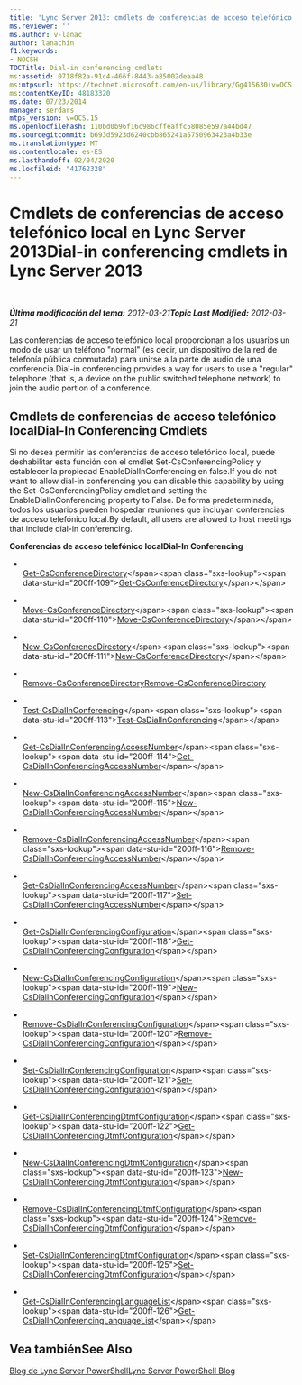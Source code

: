 ```yaml
---
title: 'Lync Server 2013: cmdlets de conferencias de acceso telefónico local'
ms.reviewer: ''
ms.author: v-lanac
author: lanachin
f1.keywords:
- NOCSH
TOCTitle: Dial-in conferencing cmdlets
ms:assetid: 0718f82a-91c4-466f-8443-a85002deaa48
ms:mtpsurl: https://technet.microsoft.com/en-us/library/Gg415630(v=OCS.15)
ms:contentKeyID: 48183320
ms.date: 07/23/2014
manager: serdars
mtps_version: v=OCS.15
ms.openlocfilehash: 110bd0b96f16c986cffeaffc58085e597a44bd47
ms.sourcegitcommit: b693d5923d6240cbb865241a5750963423a4b33e
ms.translationtype: MT
ms.contentlocale: es-ES
ms.lasthandoff: 02/04/2020
ms.locfileid: "41762328"
---
```

<div data-xmlns="http://www.w3.org/1999/xhtml">

<div class="topic" data-xmlns="http://www.w3.org/1999/xhtml" data-msxsl="urn:schemas-microsoft-com:xslt" data-cs="http://msdn.microsoft.com/en-us/">

<div data-asp="http://msdn2.microsoft.com/asp">

# <a name="dial-in-conferencing-cmdlets-in-lync-server-2013"></a><span data-ttu-id="200ff-102">Cmdlets de conferencias de acceso telefónico local en Lync Server 2013</span><span class="sxs-lookup"><span data-stu-id="200ff-102">Dial-in conferencing cmdlets in Lync Server 2013</span></span>

</div>

<div id="mainSection">

<div id="mainBody">

<span> </span>

<span data-ttu-id="200ff-103">_**Última modificación del tema:** 2012-03-21_</span><span class="sxs-lookup"><span data-stu-id="200ff-103">_**Topic Last Modified:** 2012-03-21_</span></span>

<span data-ttu-id="200ff-104">Las conferencias de acceso telefónico local proporcionan a los usuarios un modo de usar un teléfono "normal" (es decir, un dispositivo de la red de telefonía pública conmutada) para unirse a la parte de audio de una conferencia.</span><span class="sxs-lookup"><span data-stu-id="200ff-104">Dial-in conferencing provides a way for users to use a "regular" telephone (that is, a device on the public switched telephone network) to join the audio portion of a conference.</span></span>

<div>

## <a name="dial-in-conferencing-cmdlets"></a><span data-ttu-id="200ff-105">Cmdlets de conferencias de acceso telefónico local</span><span class="sxs-lookup"><span data-stu-id="200ff-105">Dial-In Conferencing Cmdlets</span></span>

<span data-ttu-id="200ff-106">Si no desea permitir las conferencias de acceso telefónico local, puede deshabilitar esta función con el cmdlet Set-CsConferencingPolicy y establecer la propiedad EnableDialInConferencing en false.</span><span class="sxs-lookup"><span data-stu-id="200ff-106">If you do not want to allow dial-in conferencing you can disable this capability by using the Set-CsConferencingPolicy cmdlet and setting the EnableDialInConferencing property to False.</span></span> <span data-ttu-id="200ff-107">De forma predeterminada, todos los usuarios pueden hospedar reuniones que incluyan conferencias de acceso telefónico local.</span><span class="sxs-lookup"><span data-stu-id="200ff-107">By default, all users are allowed to host meetings that include dial-in conferencing.</span></span>

<span data-ttu-id="200ff-108">**Conferencias de acceso telefónico local**</span><span class="sxs-lookup"><span data-stu-id="200ff-108">**Dial-In Conferencing**</span></span>

  - <span></span>  
    <span data-ttu-id="200ff-109">[Get-CsConferenceDirectory](https://technet.microsoft.com/en-us/library/Gg425771(v=OCS.15))</span><span class="sxs-lookup"><span data-stu-id="200ff-109">[Get-CsConferenceDirectory](https://technet.microsoft.com/en-us/library/Gg425771(v=OCS.15))</span></span>

  - <span></span>  
    <span data-ttu-id="200ff-110">[Move-CsConferenceDirectory](https://technet.microsoft.com/en-us/library/Gg412968(v=OCS.15))</span><span class="sxs-lookup"><span data-stu-id="200ff-110">[Move-CsConferenceDirectory](https://technet.microsoft.com/en-us/library/Gg412968(v=OCS.15))</span></span>

  - <span></span>  
    <span data-ttu-id="200ff-111">[New-CsConferenceDirectory](https://technet.microsoft.com/en-us/library/Gg413080(v=OCS.15))</span><span class="sxs-lookup"><span data-stu-id="200ff-111">[New-CsConferenceDirectory](https://technet.microsoft.com/en-us/library/Gg413080(v=OCS.15))</span></span>

  - <span></span>  
    <span data-ttu-id="200ff-112">[Remove-CsConferenceDirectory](rehttps://technet.microsoft.com/en-us/library/Gg412968(v=OCS.15))</span><span class="sxs-lookup"><span data-stu-id="200ff-112">[Remove-CsConferenceDirectory](rehttps://technet.microsoft.com/en-us/library/Gg412968(v=OCS.15))</span></span>

<!-- end list -->

  - <span></span>  
    <span data-ttu-id="200ff-113">[Test-CsDialInConferencing](https://technet.microsoft.com/en-us/library/Gg399013(v=OCS.15))</span><span class="sxs-lookup"><span data-stu-id="200ff-113">[Test-CsDialInConferencing](https://technet.microsoft.com/en-us/library/Gg399013(v=OCS.15))</span></span>

<!-- end list -->

  - <span></span>  
    <span data-ttu-id="200ff-114">[Get-CsDialInConferencingAccessNumber](https://technet.microsoft.com/en-us/library/Gg413015(v=OCS.15))</span><span class="sxs-lookup"><span data-stu-id="200ff-114">[Get-CsDialInConferencingAccessNumber](https://technet.microsoft.com/en-us/library/Gg413015(v=OCS.15))</span></span>

  - <span></span>  
    <span data-ttu-id="200ff-115">[New-CsDialInConferencingAccessNumber](https://technet.microsoft.com/en-us/library/Gg398818(v=OCS.15))</span><span class="sxs-lookup"><span data-stu-id="200ff-115">[New-CsDialInConferencingAccessNumber](https://technet.microsoft.com/en-us/library/Gg398818(v=OCS.15))</span></span>

  - <span></span>  
    <span data-ttu-id="200ff-116">[Remove-CsDialInConferencingAccessNumber](https://technet.microsoft.com/en-us/library/Gg412782(v=OCS.15))</span><span class="sxs-lookup"><span data-stu-id="200ff-116">[Remove-CsDialInConferencingAccessNumber](https://technet.microsoft.com/en-us/library/Gg412782(v=OCS.15))</span></span>

  - <span></span>  
    <span data-ttu-id="200ff-117">[Set-CsDialInConferencingAccessNumber](https://technet.microsoft.com/en-us/library/Gg425770(v=OCS.15))</span><span class="sxs-lookup"><span data-stu-id="200ff-117">[Set-CsDialInConferencingAccessNumber](https://technet.microsoft.com/en-us/library/Gg425770(v=OCS.15))</span></span>

<!-- end list -->

  - <span></span>  
    <span data-ttu-id="200ff-118">[Get-CsDialInConferencingConfiguration](https://technet.microsoft.com/en-us/library/Gg398575(v=OCS.15))</span><span class="sxs-lookup"><span data-stu-id="200ff-118">[Get-CsDialInConferencingConfiguration](https://technet.microsoft.com/en-us/library/Gg398575(v=OCS.15))</span></span>

  - <span></span>  
    <span data-ttu-id="200ff-119">[New-CsDialInConferencingConfiguration](https://technet.microsoft.com/en-us/library/Gg412816(v=OCS.15))</span><span class="sxs-lookup"><span data-stu-id="200ff-119">[New-CsDialInConferencingConfiguration](https://technet.microsoft.com/en-us/library/Gg412816(v=OCS.15))</span></span>

  - <span></span>  
    <span data-ttu-id="200ff-120">[Remove-CsDialInConferencingConfiguration](https://technet.microsoft.com/en-us/library/Gg398174(v=OCS.15))</span><span class="sxs-lookup"><span data-stu-id="200ff-120">[Remove-CsDialInConferencingConfiguration](https://technet.microsoft.com/en-us/library/Gg398174(v=OCS.15))</span></span>

  - <span></span>  
    <span data-ttu-id="200ff-121">[Set-CsDialInConferencingConfiguration](https://technet.microsoft.com/en-us/library/Gg425825(v=OCS.15))</span><span class="sxs-lookup"><span data-stu-id="200ff-121">[Set-CsDialInConferencingConfiguration](https://technet.microsoft.com/en-us/library/Gg425825(v=OCS.15))</span></span>

<!-- end list -->

  - <span></span>  
    <span data-ttu-id="200ff-122">[Get-CsDialInConferencingDtmfConfiguration](https://technet.microsoft.com/en-us/library/Gg398578(v=OCS.15))</span><span class="sxs-lookup"><span data-stu-id="200ff-122">[Get-CsDialInConferencingDtmfConfiguration](https://technet.microsoft.com/en-us/library/Gg398578(v=OCS.15))</span></span>

  - <span></span>  
    <span data-ttu-id="200ff-123">[New-CsDialInConferencingDtmfConfiguration](https://technet.microsoft.com/en-us/library/Gg425792(v=OCS.15))</span><span class="sxs-lookup"><span data-stu-id="200ff-123">[New-CsDialInConferencingDtmfConfiguration](https://technet.microsoft.com/en-us/library/Gg425792(v=OCS.15))</span></span>

  - <span></span>  
    <span data-ttu-id="200ff-124">[Remove-CsDialInConferencingDtmfConfiguration](https://technet.microsoft.com/en-us/library/Gg425894(v=OCS.15))</span><span class="sxs-lookup"><span data-stu-id="200ff-124">[Remove-CsDialInConferencingDtmfConfiguration](https://technet.microsoft.com/en-us/library/Gg425894(v=OCS.15))</span></span>

  - <span></span>  
    <span data-ttu-id="200ff-125">[Set-CsDialInConferencingDtmfConfiguration](https://technet.microsoft.com/en-us/library/Gg398860(v=OCS.15))</span><span class="sxs-lookup"><span data-stu-id="200ff-125">[Set-CsDialInConferencingDtmfConfiguration](https://technet.microsoft.com/en-us/library/Gg398860(v=OCS.15))</span></span>

<!-- end list -->

  - <span></span>  
    <span data-ttu-id="200ff-126">[Get-CsDialInConferencingLanguageList](https://technet.microsoft.com/en-us/library/Gg425869(v=OCS.15))</span><span class="sxs-lookup"><span data-stu-id="200ff-126">[Get-CsDialInConferencingLanguageList](https://technet.microsoft.com/en-us/library/Gg425869(v=OCS.15))</span></span>

</div>

<div>

## <a name="see-also"></a><span data-ttu-id="200ff-127">Vea también</span><span class="sxs-lookup"><span data-stu-id="200ff-127">See Also</span></span>


[<span data-ttu-id="200ff-128">Blog de Lync Server PowerShell</span><span class="sxs-lookup"><span data-stu-id="200ff-128">Lync Server PowerShell Blog</span></span>](http://go.microsoft.com/fwlink/p/?linkid=203150)  
  

</div>

</div>

<span> </span>

</div>

</div>

</div>

